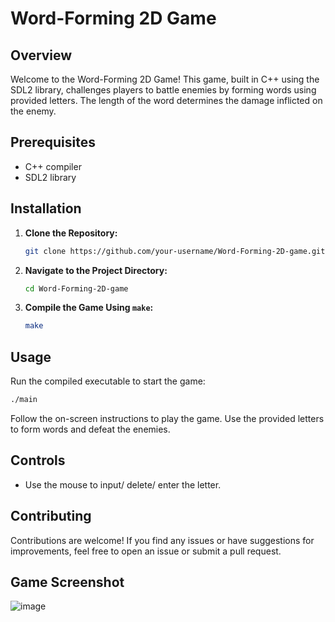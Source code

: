 # Word-Forming 2D Game

## Overview

Welcome to the Word-Forming 2D Game! This game, built in C++ using the SDL2 library, challenges players to battle enemies by forming words using provided letters. The length of the word determines the damage inflicted on the enemy.

## Prerequisites

- C++ compiler
- SDL2 library

## Installation

1. **Clone the Repository:**

   ```bash
   git clone https://github.com/your-username/Word-Forming-2D-game.git
   ```

2. **Navigate to the Project Directory:**

   ```bash
   cd Word-Forming-2D-game
   ```

3. **Compile the Game Using `make`:**

   ```bash
   make
   ```

## Usage

Run the compiled executable to start the game:

```bash
./main
```

Follow the on-screen instructions to play the game. Use the provided letters to form words and defeat the enemies.

## Controls

- Use the mouse to input/ delete/ enter the letter.

## Contributing

Contributions are welcome! If you find any issues or have suggestions for improvements, feel free to open an issue or submit a pull request.

## Game Screenshot

![image](https://github.com/pschnatt/Word-Forming-2D-game/assets/121118638/6887d3e0-9e2f-47c9-adad-c4cf6b6615fc)
